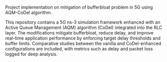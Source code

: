 Project implementation on mitigation of bufferbloat problem in 5G using AQM-CoDel algorithm.

This repository contains a 5G ns-3 simulation framework enhanced with an Active Queue Management (AQM) algorithm (CoDel) integrated into the RLC layer. 
The modifications mitigate bufferbloat, reduce delay, and improve real-time application performance by enforcing target delay thresholds and buffer limits. 
Comparative studies between the vanilla and CoDel-enhanced configurations are included, with metrics such as delay and packet loss logged for deep analysis.










